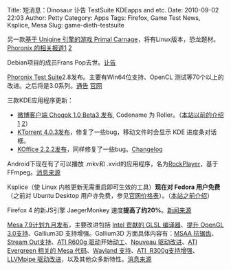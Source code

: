 Title: 短消息：Dinosaur 讣告 TestSuite KDEapps and etc.
Date: 2010-09-02 22:03
Author: Petty
Category: Apps
Tags: Firefox, Game Test News, Ksplice, Mesa
Slug: game-dieth-testsuite

另一款[基于 Unigine 引擎的游戏 Primal
Carnage](http://www.moddb.com/games/primal-carnage)，将有Linux版本，恐龙题材。
[Phoronix
的相关报道1](http://www.phoronix.com/scan.php?page=news_item&px=ODA0Nw)
[2](http://www.phoronix.com/scan.php?page=news_item&px=Nzg1MA)

Debian项目的成员Frans Pop去世。[讣告  
](http://www.debian.org/News/2010/20100831)

[Phoronix Test
Suite](http://linuxtoy.org/archives/phoronix-test-suite.html)2.8发布。主要有Win64位支持、OpenCL
测试等70个以上的改进。之后将是3.0系列。[通告](http://www.phoronix.com/scan.php?page=article&item=pts_28_torsken&num=1)
[官网](http://www.phoronix-test-suite.com/)

三款KDE应用程序更新：

-   [微博客户端 Choqok 1.0 Beta3
    发布](http://choqok.gnufolks.org/2010/09/choqok-1-0-beta3-released-roller/),
    Codename 为
    Roller。（[本站以前的介绍1](http://linuxtoy.org/archives/choqok.html)
    [2](http://linuxtoy.org/archives/intro-to-choqok-kde-twitter-client.html)）
-   [KTorrent
    4.0.3发布](http://ktorrent.org/?q=node/45)，修复了一些bug，移动文件时会显示
    KDE 进度条对话框。
-   [KOffice
    2.2.2发布](http://www.koffice.org/news/announcements/stable/koffice-2-2-2-released/)，同样修复了一些bug。[Changelog](http://www.koffice.org/changelogs/koffice-2-2-2-changelog/)

Android下现在有了可以播放 .mkv和
.xvid的应用程序，名为[RockPlayer](http://rockplayer.freecoder.org/)，基于
FFmpeg。[消息来源](http://www.linux-magazine.com/Online/News/Play-.mkv-and-.xvid-Video-Files-on-Your-Android-Phone-With-RockPlayer)

Ksplice（使 Linux 内核更新无需重启即可生效的工具）**现在对 Fedora
用户免费**（之前对 Ubuntu Desktop
用户亦免费，参见[官网价格表](http://www.ksplice.com/pricing)）。（[本站之前介绍](http://linuxtoy.org/archives/ksplice.html)）

Firefox 4 的新JS引擎 JaegerMonkey
速度**提高了约20%**。[新闻来源](http://www.linuxtoday.com/infrastructure/2010083102935OSSW)

[Mesa
7.9计划九月发布](http://lists.freedesktop.org/archives/mesa-dev/2010-August/002648.html)，主要改进包括
[Intel 贡献的 GLSL
编译器](http://www.phoronix.com/scan.php?page=news_item&px=ODQzNw)、[提升
OpenGL
3.0支持](http://www.phoronix.com/scan.php?page=news_item&px=ODQxNg)、Gallium3D
支持增强。Gallium3D 方面具体内容有：[MSAA
抗锯齿](http://www.phoronix.com/scan.php?page=news_item&px=ODI2Nw)、[Stream
Out支持](http://www.phoronix.com/scan.php?page=news_item&px=ODMyNw)、[ATI
R600g
驱动](http://www.phoronix.com/scan.php?page=news_item&px=ODI5NQ)开始[动工](http://www.phoronix.com/scan.php?page=news_item&px=ODQ0Mw)、[Nouveau
驱动改进](http://www.phoronix.com/scan.php?page=news_item&px=ODUzNQ)、[ATI
Evergreen 相关的 Mesa
代码](http://www.phoronix.com/scan.php?page=news_item&px=ODUzMQ)、[Wayland
支持](http://www.phoronix.com/scan.php?page=news_item&px=ODU0NQ)、[ATI 
R300g支持增强](http://www.phoronix.com/vr.php?view=15025)、[LLVMpipe
驱动改进](http://www.phoronix.com/vr.php?view=15101)，以及其他众多新特性。[消息来源](http://www.phoronix.com/scan.php?page=news_item&px=ODU2MA)
